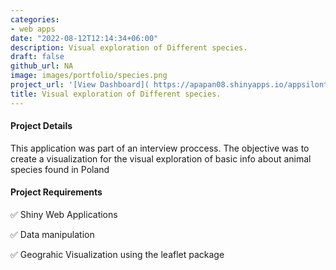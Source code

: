 ```yaml
---
categories:
- web apps
date: "2022-08-12T12:14:34+06:00"
description: Visual exploration of Different species.
draft: false
github_url: NA
image: images/portfolio/species.png
project_url: '[View Dashboard]( https://apapan08.shinyapps.io/appsilontask/)'
title: Visual exploration of Different species.
---
```



#### Project Details

This application was part of an interview proccess. The objective was to create a visualization for the visual exploration of  basic info about animal species found in Poland

#### Project Requirements

✅ Shiny Web Applications

✅ Data manipulation

✅ Geograhic Visualization using the leaflet package